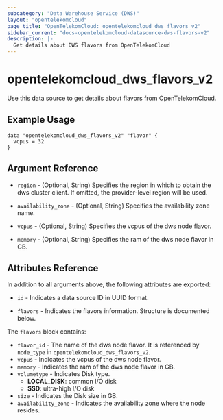 ```yaml
---
subcategory: "Data Warehouse Service (DWS)"
layout: "opentelekomcloud"
page_title: "OpenTelekomCloud: opentelekomcloud_dws_flavors_v2"
sidebar_current: "docs-opentelekomcloud-datasource-dws-flavors-v2"
description: |-
  Get details about DWS flavors from OpenTelekomCloud
---
```


# opentelekomcloud_dws_flavors_v2

Use this data source to get details about flavors from OpenTelekomCloud.

## Example Usage

```hcl
data "opentelekomcloud_dws_flavors_v2" "flavor" {
  vcpus = 32
}
```

## Argument Reference

* `region` - (Optional, String) Specifies the region in which to obtain the dws cluster client. If omitted, the
  provider-level region will be used.

* `availability_zone` - (Optional, String) Specifies the availability zone name.

* `vcpus` - (Optional, String) Specifies the vcpus of the dws node flavor.

* `memory` - (Optional, String) Specifies the ram of the dws node flavor in GB.

## Attributes Reference

In addition to all arguments above, the following attributes are exported:

* `id` - Indicates a data source ID in UUID format.

* `flavors` - Indicates the flavors information. Structure is documented below.

The `flavors` block contains:

* `flavor_id` - The name of the dws node flavor. It is referenced by `node_type` in `opentelekomcloud_dws_flavors_v2`.
* `vcpus` - Indicates the vcpus of the dws node flavor.
* `memory` - Indicates the ram of the dws node flavor in GB.
* `volumetype` - Indicates Disk type.
    + **LOCAL_DISK**: common I/O disk
    + **SSD**: ultra-high I/O disk
* `size` - Indicates the Disk size in GB.
* `availability_zone` - Indicates the availability zone where the node resides.
